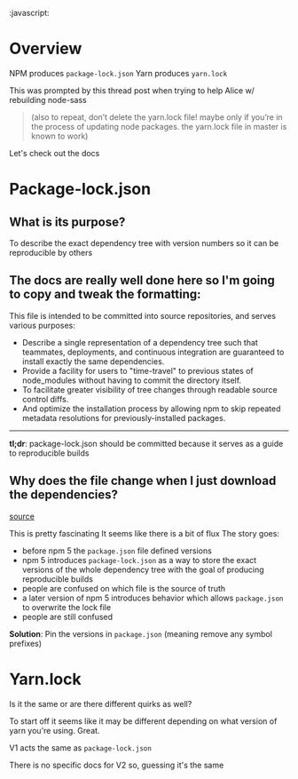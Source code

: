 :javascript:


# Overview
NPM produces `package-lock.json`
Yarn produces `yarn.lock`

This was prompted by this thread post when trying to help Alice w/ rebuilding node-sass
> (also to repeat, don’t delete the yarn.lock file! maybe only if you’re in the process of updating node packages. the yarn.lock file in master is known to work)

Let's check out the docs


# Package-lock.json
## What is its purpose?
To describe the exact dependency tree with version numbers so it can be reproducible by others

The docs are really well done here so I'm going to copy and tweak the formatting:
---
This file is intended to be committed into source repositories, and serves various purposes:
- Describe a single representation of a dependency tree such that teammates, deployments, and continuous integration are guaranteed to install exactly the same dependencies.
- Provide a facility for users to "time-travel" to previous states of node_modules without having to commit the directory itself.
- To facilitate greater visibility of tree changes through readable source control diffs.
- And optimize the installation process by allowing npm to skip repeated metadata resolutions for previously-installed packages.
---

**tl;dr**:
package-lock.json should be committed because it serves as a guide to reproducible builds

## Why does the file change when I just download the dependencies?
[source](https://stackoverflow.com/questions/45022048/why-does-npm-install-rewrite-package-lock-json)

This is pretty fascinating
It seems like there is a bit of flux
The story goes:
- before npm 5 the `package.json` file defined versions
- npm 5 introduces `package-lock.json` as a way to store the exact versions of the whole dependency tree with the goal of producing reproducible builds
- people are confused on which file is the source of truth
- a later version of npm 5 introduces behavior which allows `package.json` to overwrite the lock file
- people are still confused

**Solution**:
Pin the versions in `package.json`
(meaning remove any symbol prefixes)


# Yarn.lock
Is it the same or are there different quirks as well?

To start off it seems like it may be different depending on what version of yarn you're using. Great.

V1 acts the same as `package-lock.json`

There is no specific docs for V2 so, guessing it's the same
